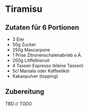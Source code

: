 # Tiramisu

## Zutaten für 6 Portionen
- 3 Eier
- 50g Zucker
- 250g Mascarpone
- 1 Prise Zitronenschalenabrieb o.Ä.
- 200g Löffelbiscuit
- 4 Tassen Espresso (kleine Tassen)
- 5cl Marsala oder Kaffeelikör
- Kakaopulver (topping)

## Zubereitung

TBD // TODO
